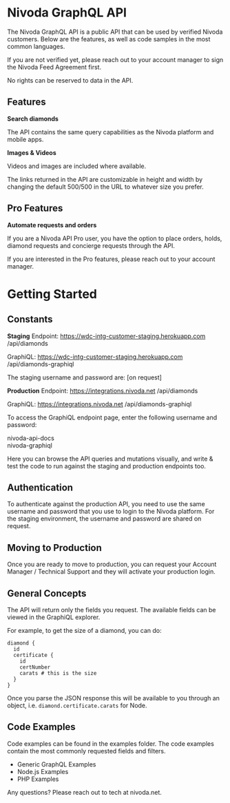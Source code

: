 # Nivoda GraphQL API

The Nivoda GraphQL API is a public API that can be used by verified Nivoda customers.
Below are the features, as well as code samples in the most common languages.

If you are not verified yet, please reach out to your account manager to sign the Nivoda Feed Agreement first.

No rights can be reserved to data in the API.

## Features

**Search diamonds**

The API contains the same query capabilities as the Nivoda platform and mobile apps.

**Images & Videos**

Videos and images are included where available.

The links returned in the API are customizable in height and width by changing the default 500/500 in the URL to whatever size you prefer.

## Pro Features

**Automate requests and orders**

If you are a Nivoda API Pro user, you have the option to place orders, holds, diamond requests and concierge requests through the API.

If you are interested in the Pro features, please reach out to your account manager.

# Getting Started

## Constants

**Staging**
Endpoint: https://wdc-intg-customer-staging.herokuapp.com
/api/diamonds

GraphiQL: https://wdc-intg-customer-staging.herokuapp.com
/api/diamonds-graphiql

The staging username and password are:
[on request]

**Production**
Endpoint: https://integrations.nivoda.net
/api/diamonds

GraphiQL: https://integrations.nivoda.net
/api/diamonds-graphiql

To access the GraphiQL endpoint page, enter the following username and password:

nivoda-api-docs <br />
nivoda-graphiql

Here you can browse the API queries and mutations visually, and write & test the code to run against the staging and production endpoints too.

## Authentication

To authenticate against the production API, you need to use the same username and password that you use to login to the Nivoda platform. 
For the staging environment, the username and password are shared on request. 

## Moving to Production

Once you are ready to move to production, you can request your Account Manager / Technical Support and they will activate your production login. 

## General Concepts

The API will return only the fields you request. The available fields can be viewed in the GraphiQL explorer. 

For example, to get the size of a diamond, you can do:

```
diamond { 
  id
  certificate {
    id
    certNumber
    carats # this is the size
  }
}
```

Once you parse the JSON response this will be available to you through an object, i.e. `diamond.certificate.carats` for Node.

## Code Examples

Code examples can be found in the examples folder. The code examples contain the most commonly requested fields and filters.

- Generic GraphQL Examples
- Node.js Examples
- PHP Examples

Any questions? Please reach out to tech at nivoda.net.
